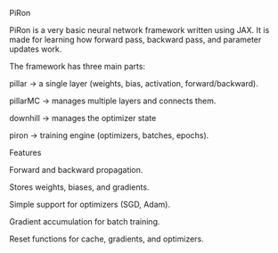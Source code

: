 PiRon

PiRon is a very basic neural network framework written using JAX.
It is made for learning how forward pass, backward pass, and parameter updates work.

The framework has three main parts:

pillar → a single layer (weights, bias, activation, forward/backward).

pillarMC → manages multiple layers and connects them.

downhill → manages the optimizer state

piron → training engine (optimizers, batches, epochs).

Features

Forward and backward propagation.

Stores weights, biases, and gradients.

Simple support for optimizers (SGD, Adam).

Gradient accumulation for batch training.

Reset functions for cache, gradients, and optimizers.
